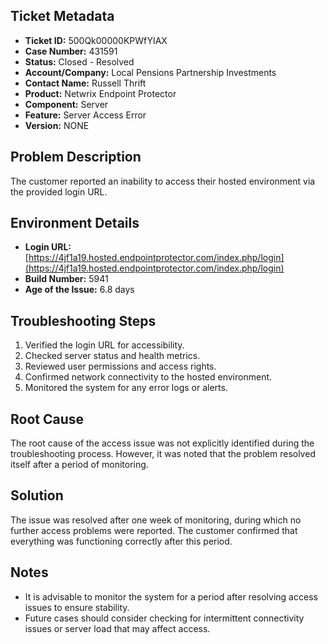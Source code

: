 ## Ticket Metadata
- **Ticket ID:** 500Qk00000KPWfYIAX
- **Case Number:** 431591
- **Status:** Closed - Resolved
- **Account/Company:** Local Pensions Partnership Investments
- **Contact Name:** Russell Thrift
- **Product:** Netwrix Endpoint Protector
- **Component:** Server
- **Feature:** Server Access Error
- **Version:** NONE

## Problem Description
The customer reported an inability to access their hosted environment via the provided login URL.

## Environment Details
- **Login URL:** [https://4jf1a19.hosted.endpointprotector.com/index.php/login](https://4jf1a19.hosted.endpointprotector.com/index.php/login)
- **Build Number:** 5941
- **Age of the Issue:** 6.8 days

## Troubleshooting Steps
1. Verified the login URL for accessibility.
2. Checked server status and health metrics.
3. Reviewed user permissions and access rights.
4. Confirmed network connectivity to the hosted environment.
5. Monitored the system for any error logs or alerts.

## Root Cause
The root cause of the access issue was not explicitly identified during the troubleshooting process. However, it was noted that the problem resolved itself after a period of monitoring.

## Solution
The issue was resolved after one week of monitoring, during which no further access problems were reported. The customer confirmed that everything was functioning correctly after this period.

## Notes
- It is advisable to monitor the system for a period after resolving access issues to ensure stability.
- Future cases should consider checking for intermittent connectivity issues or server load that may affect access.